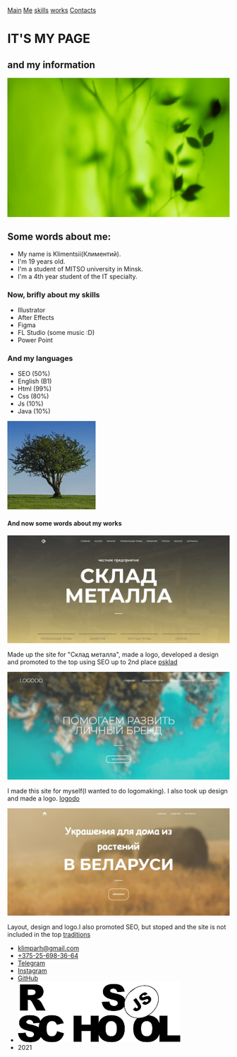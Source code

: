 ﻿[Main](#main) [Me](#me) [skills](#skills) [works](#works) [Contacts](#contacts)
# **IT'S MY PAGE** 
## **and my information** 
![](zadni-fon-dlya-main-cv-q3.jpg) 
## **Some words about me:** 
- My name is Klimentsii(Климентий). 
- I'm 19 years old. 
- I'm a student of MITSO university in Minsk. 
- I'm a 4th year student of the IT specialty. 
### **Now, brifly about my skills** 
- Illustrator 
- After Effects 
- Figma 
- FL Studio (some music :D) 
- Power Point 
### **And my languages** 
- SEO (50%) 
- English (B1) 
- Html (99%) 
- Css (80%) 
- Js (10%) 
- Java (10%) 

![Изображение, пропорции которого не искажены](photo-original'nogo-razmera.jpg)
#### **And now some words about my works** 
![](psklad.jpg) 

Made up the site for "Склад металла", made a logo, developed a design and promoted to the top using SEO up to 2nd place [psklad](https://psklad.by)

![](logodo.jpg) 

I made this site for myself(I wanted to do logomaking). I also took up design and made a logo. [logodo](http://logodo.by)

![](traditions.jpg) 

Layout, design and logo.I also promoted SEO, but stoped and the site is not included in the top [traditions](http://traditions.by)

- <klimparh@gmail.com>
- [+375-25-698-36-64](tel:+375256983664)
- [Telegram](https://t.me/klimentsii)
- [Instagram](https://www.instagram.com/klimentsii/)
- [GitHub](https://github.com/klimentsii)
- ![](rs.png)[ ](https://app.rs.school/course/student/dashboard?course=js-fe-2021Q3)
- 2021
